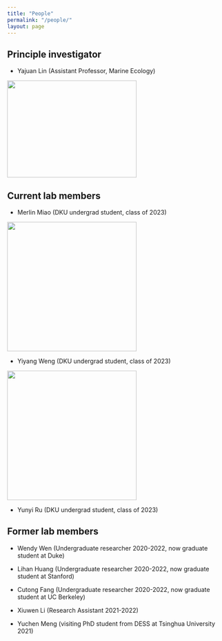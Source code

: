 ```yaml
---
title: "People"
permalink: "/people/"
layout: page
---
```


## Principle investigator
- Yajuan Lin (Assistant Professor, Marine Ecology)

<img src="https://sites.duke.edu/yajuanlin/files/2019/10/CREDITS-MAEVA-BARDY-YAJUAN-LIN-BD-1.jpg" width="300" height="225"/>


## Current lab members

- Merlin Miao (DKU undergrad student, class of 2023)

<img src="https://sites.duke.edu/yajuanlin/files/2021/09/IMG_4980-scaled-e1631180639654.jpg" width="300"/> 

- Yiyang Weng (DKU undergrad student, class of 2023)

<img src="https://sites.duke.edu/yajuanlin/files/2022/05/IMG_1835-scaled-e1652176046680.jpg" width="300"/>  

- Yunyi Ru (DKU undergrad student, class of 2023) 


## Former lab members

- Wendy Wen (Undergraduate researcher 2020-2022, now graduate student at Duke)

- Lihan Huang (Undergraduate researcher 2020-2022, now graduate student at Stanford)

- Cutong Fang (Undergraduate researcher 2020-2022, now graduate student at UC Berkeley)

- Xiuwen Li (Research Assistant 2021-2022)

- Yuchen Meng (visiting PhD student from DESS at Tsinghua University 2021)
